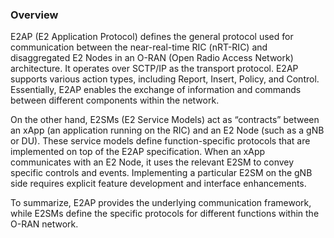 ### Overview

E2AP (E2 Application Protocol) defines the general protocol used for communication between the near-real-time RIC (nRT-RIC) and disaggregated E2 Nodes in an O-RAN (Open Radio Access Network) architecture. It operates over SCTP/IP as the transport protocol. E2AP supports various action types, including Report, Insert, Policy, and Control. Essentially, E2AP enables the exchange of information and commands between different components within the network.

On the other hand, E2SMs (E2 Service Models) act as “contracts” between an xApp (an application running on the RIC) and an E2 Node (such as a gNB or DU). These service models define function-specific protocols that are implemented on top of the E2AP specification. When an xApp communicates with an E2 Node, it uses the relevant E2SM to convey specific controls and events. Implementing a particular E2SM on the gNB side requires explicit feature development and interface enhancements.

To summarize,  E2AP provides the underlying communication framework, while E2SMs define the specific protocols for different functions within the O-RAN network.
